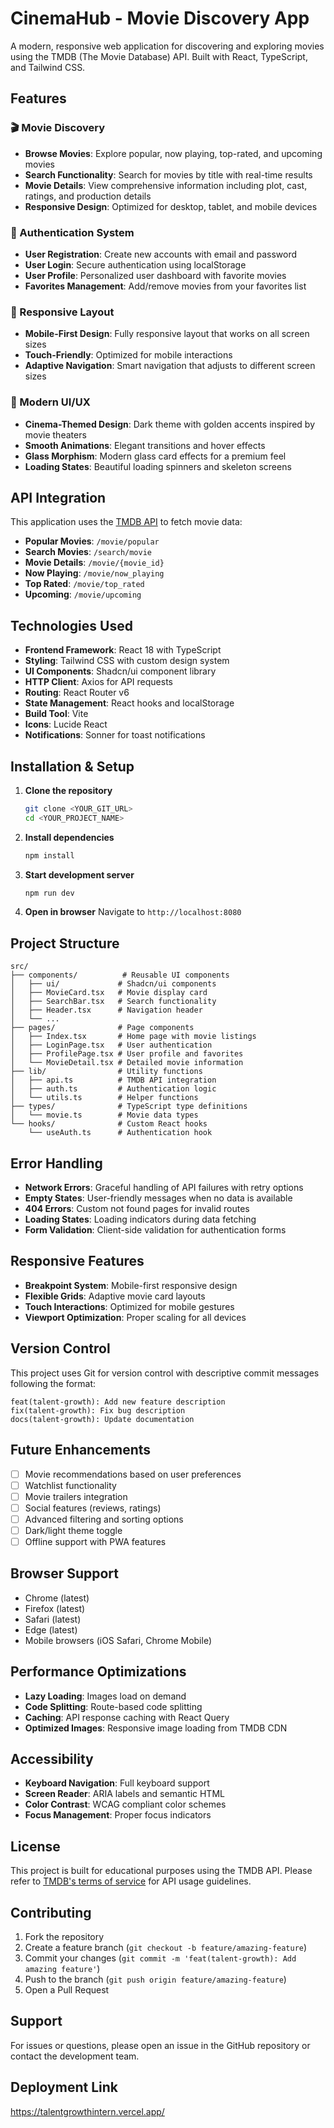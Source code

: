 # CinemaHub - Movie Discovery App

A modern, responsive web application for discovering and exploring movies using the TMDB (The Movie Database) API. Built with React, TypeScript, and Tailwind CSS.

## Features

### 🎬 Movie Discovery
- **Browse Movies**: Explore popular, now playing, top-rated, and upcoming movies
- **Search Functionality**: Search for movies by title with real-time results
- **Movie Details**: View comprehensive information including plot, cast, ratings, and production details
- **Responsive Design**: Optimized for desktop, tablet, and mobile devices

### 🔐 Authentication System
- **User Registration**: Create new accounts with email and password
- **User Login**: Secure authentication using localStorage
- **User Profile**: Personalized user dashboard with favorite movies
- **Favorites Management**: Add/remove movies from your favorites list

### 📱 Responsive Layout
- **Mobile-First Design**: Fully responsive layout that works on all screen sizes
- **Touch-Friendly**: Optimized for mobile interactions
- **Adaptive Navigation**: Smart navigation that adjusts to different screen sizes

### 🎨 Modern UI/UX
- **Cinema-Themed Design**: Dark theme with golden accents inspired by movie theaters
- **Smooth Animations**: Elegant transitions and hover effects
- **Glass Morphism**: Modern glass card effects for a premium feel
- **Loading States**: Beautiful loading spinners and skeleton screens

## API Integration

This application uses the [TMDB API](https://www.themoviedb.org/documentation/api) to fetch movie data:

- **Popular Movies**: `/movie/popular`
- **Search Movies**: `/search/movie`
- **Movie Details**: `/movie/{movie_id}`
- **Now Playing**: `/movie/now_playing`
- **Top Rated**: `/movie/top_rated`
- **Upcoming**: `/movie/upcoming`

## Technologies Used

- **Frontend Framework**: React 18 with TypeScript
- **Styling**: Tailwind CSS with custom design system
- **UI Components**: Shadcn/ui component library
- **HTTP Client**: Axios for API requests
- **Routing**: React Router v6
- **State Management**: React hooks and localStorage
- **Build Tool**: Vite
- **Icons**: Lucide React
- **Notifications**: Sonner for toast notifications

## Installation & Setup

1. **Clone the repository**
   ```bash
   git clone <YOUR_GIT_URL>
   cd <YOUR_PROJECT_NAME>
   ```

2. **Install dependencies**
   ```bash
   npm install
   ```

3. **Start development server**
   ```bash
   npm run dev
   ```

4. **Open in browser**
   Navigate to `http://localhost:8080`

## Project Structure

```
src/
├── components/          # Reusable UI components
│   ├── ui/             # Shadcn/ui components
│   ├── MovieCard.tsx   # Movie display card
│   ├── SearchBar.tsx   # Search functionality
│   ├── Header.tsx      # Navigation header
│   └── ...
├── pages/              # Page components
│   ├── Index.tsx       # Home page with movie listings
│   ├── LoginPage.tsx   # User authentication
│   ├── ProfilePage.tsx # User profile and favorites
│   └── MovieDetail.tsx # Detailed movie information
├── lib/                # Utility functions
│   ├── api.ts          # TMDB API integration
│   ├── auth.ts         # Authentication logic
│   └── utils.ts        # Helper functions
├── types/              # TypeScript type definitions
│   └── movie.ts        # Movie data types
└── hooks/              # Custom React hooks
    └── useAuth.ts      # Authentication hook
```

## Error Handling

- **Network Errors**: Graceful handling of API failures with retry options
- **Empty States**: User-friendly messages when no data is available
- **404 Errors**: Custom not found pages for invalid routes
- **Loading States**: Loading indicators during data fetching
- **Form Validation**: Client-side validation for authentication forms

## Responsive Features

- **Breakpoint System**: Mobile-first responsive design
- **Flexible Grids**: Adaptive movie card layouts
- **Touch Interactions**: Optimized for mobile gestures
- **Viewport Optimization**: Proper scaling for all devices

## Version Control

This project uses Git for version control with descriptive commit messages following the format:
```
feat(talent-growth): Add new feature description
fix(talent-growth): Fix bug description
docs(talent-growth): Update documentation
```

## Future Enhancements

- [ ] Movie recommendations based on user preferences
- [ ] Watchlist functionality
- [ ] Movie trailers integration
- [ ] Social features (reviews, ratings)
- [ ] Advanced filtering and sorting options
- [ ] Dark/light theme toggle
- [ ] Offline support with PWA features

## Browser Support

- Chrome (latest)
- Firefox (latest)
- Safari (latest)
- Edge (latest)
- Mobile browsers (iOS Safari, Chrome Mobile)

## Performance Optimizations

- **Lazy Loading**: Images load on demand
- **Code Splitting**: Route-based code splitting
- **Caching**: API response caching with React Query
- **Optimized Images**: Responsive image loading from TMDB CDN

## Accessibility

- **Keyboard Navigation**: Full keyboard support
- **Screen Reader**: ARIA labels and semantic HTML
- **Color Contrast**: WCAG compliant color schemes
- **Focus Management**: Proper focus indicators

## License

This project is built for educational purposes using the TMDB API. Please refer to [TMDB's terms of service](https://www.themoviedb.org/terms-of-use) for API usage guidelines.

## Contributing

1. Fork the repository
2. Create a feature branch (`git checkout -b feature/amazing-feature`)
3. Commit your changes (`git commit -m 'feat(talent-growth): Add amazing feature'`)
4. Push to the branch (`git push origin feature/amazing-feature`)
5. Open a Pull Request

## Support

For issues or questions, please open an issue in the GitHub repository or contact the development team.

## Deployment Link
https://talentgrowthintern.vercel.app/ 
